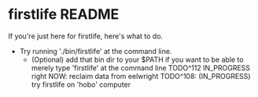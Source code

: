 # firstlife README

If you're just here for firstlife, here's what to do.
- Try running './bin/firstlife' at the command line.
  - (Optional) add that bin dir to your $PATH if you want to be able to merely type 'firstlife' at the command line
  TODO^112 IN_PROGRESS right NOW: reclaim data from eelwright
  TODO^108: (IN_PROGRESS) try firstlife on 'hobo' computer
